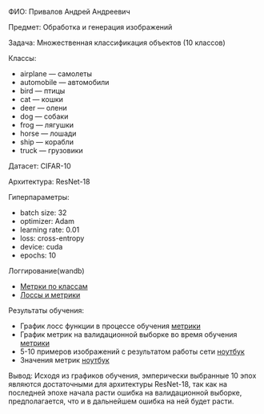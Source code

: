 ФИО: Привалов Андрей Андреевич

Предмет: Обработка и генерация изображений

Задача: Множественная классификация объектов (10 классов)

Классы:

- airplane — самолеты
- automobile — автомобили
- bird — птицы
- cat — кошки
- deer — олени
- dog — собаки
- frog — лягушки
- horse — лошади
- ship — корабли
- truck — грузовики
  
Датасет: CIFAR-10

Архитектура: ResNet-18

Гиперпараметры:
- batch size: 32
- optimizer: Adam
- learning rate: 0.01
- loss: cross-entropy
- device: cuda
- epochs: 10

Логгирование(wandb)
- [Метрки по классам](./metrics/classes)
- [Лоссы и метрики](./metrics/loss)

Результаты обучения:
- График лосс функции в процессе обучения
    [метрики](metrics/loss/loss.png)
- График метрик на валидационной выборке во время обучения
    [метрики](metrics/loss/loss.png)
- 5-10 примеров изображений с результатом работы сети
    [ноутбук](./hw1.ipynb)
- Значения метрик
    [ноутбук](./hw1.ipynb)

Вывод:
Исходя из графиков обучения, эмперически выбранные 10 эпох являются достаточными для архитектуры ResNet-18, так как на последней эпохе начала расти ошибка на валидационной выборке, предполагается, что и в дальнейшем ошибка на ней будет расти.
